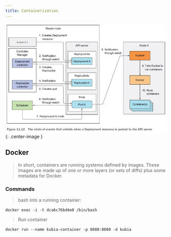 ```yaml
---
title: Containerization
---
```


![images/kubectl_deployment](images/kubectl_deployment.jpg){: .center-image }

## Docker
> In short, containers are running systems defined by images. These images are made up of one or more layers (or sets of diffs) plus some metadata for Docker.

### Commands

> bash into a running container: 
```
docker exec -i -t dca6c76bd4e0 /bin/bash
```

> Run container
```
docker run --name kubia-container -p 8080:8080 -d kubia
```